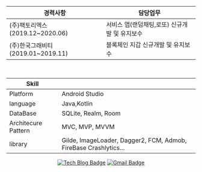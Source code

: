 



<div align=center> 
  
| 경력사항                           	| 담당업무                                      	|
|------------------------------------	|-----------------------------------------------	|
| (주)팩토리엑스 (2019.12~2020.06)   	| 서비스 앱(랜덤채팅,로또) 신규개발 및 유지보수 	|
| (주)한국그래비티 (2019.01~2019.11) 	| 블록체인 지갑 신규개발 및 유지보수            	|
  <br>
  

| Skill               	|                                                             	|
|---------------------	|-------------------------------------------------------------	|
| Platform            	| Android Studio                                              	|
| language            	| Java,Kotlin                                                 	|
| DataBase            	| SQLite, Realm, Room                                         	|
| Architecure Pattern 	| MVC, MVP, MVVM                                                	|
| library             	| Gilde, ImageLoader, Dagger2, FCM, Admob, FireBase Crashlytics... 	|
  
[![Tech Blog Badge](http://img.shields.io/badge/-Tech%20blog-black?style=flat-square&logo=github&link=https://choiJeongHyun.github.io/)](https://choi3950.tistory.com/) [![Gmail Badge](https://img.shields.io/badge/Gmail-d14836?style=flat-square&logo=Gmail&logoColor=white&link=mailto:amnqkvl18500@gmail.com)](mailto:amnqkvl18500@gmail.com)
  
</div>

